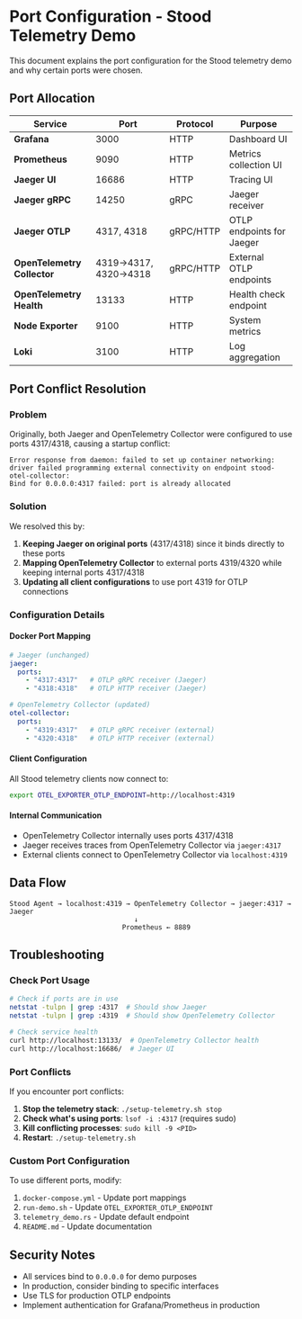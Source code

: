 # Port Configuration - Stood Telemetry Demo

This document explains the port configuration for the Stood telemetry demo and why certain ports were chosen.

## Port Allocation

| Service | Port | Protocol | Purpose |
|---------|------|----------|---------|
| **Grafana** | 3000 | HTTP | Dashboard UI |
| **Prometheus** | 9090 | HTTP | Metrics collection UI |
| **Jaeger UI** | 16686 | HTTP | Tracing UI |
| **Jaeger gRPC** | 14250 | gRPC | Jaeger receiver |
| **Jaeger OTLP** | 4317, 4318 | gRPC/HTTP | OTLP endpoints for Jaeger |
| **OpenTelemetry Collector** | 4319→4317, 4320→4318 | gRPC/HTTP | External OTLP endpoints |
| **OpenTelemetry Health** | 13133 | HTTP | Health check endpoint |
| **Node Exporter** | 9100 | HTTP | System metrics |
| **Loki** | 3100 | HTTP | Log aggregation |

## Port Conflict Resolution

### Problem
Originally, both Jaeger and OpenTelemetry Collector were configured to use ports 4317/4318, causing a startup conflict:

```
Error response from daemon: failed to set up container networking: 
driver failed programming external connectivity on endpoint stood-otel-collector: 
Bind for 0.0.0.0:4317 failed: port is already allocated
```

### Solution
We resolved this by:

1. **Keeping Jaeger on original ports** (4317/4318) since it binds directly to these ports
2. **Mapping OpenTelemetry Collector** to external ports 4319/4320 while keeping internal ports 4317/4318
3. **Updating all client configurations** to use port 4319 for OTLP connections

### Configuration Details

#### Docker Port Mapping
```yaml
# Jaeger (unchanged)
jaeger:
  ports:
    - "4317:4317"   # OTLP gRPC receiver (Jaeger)
    - "4318:4318"   # OTLP HTTP receiver (Jaeger)

# OpenTelemetry Collector (updated)
otel-collector:
  ports:
    - "4319:4317"   # OTLP gRPC receiver (external)
    - "4320:4318"   # OTLP HTTP receiver (external)
```

#### Client Configuration
All Stood telemetry clients now connect to:
```bash
export OTEL_EXPORTER_OTLP_ENDPOINT=http://localhost:4319
```

#### Internal Communication
- OpenTelemetry Collector internally uses ports 4317/4318
- Jaeger receives traces from OpenTelemetry Collector via `jaeger:4317`
- External clients connect to OpenTelemetry Collector via `localhost:4319`

## Data Flow

```
Stood Agent → localhost:4319 → OpenTelemetry Collector → jaeger:4317 → Jaeger
                               ↓
                            Prometheus ← 8889
```

## Troubleshooting

### Check Port Usage
```bash
# Check if ports are in use
netstat -tulpn | grep :4317  # Should show Jaeger
netstat -tulpn | grep :4319  # Should show OpenTelemetry Collector

# Check service health
curl http://localhost:13133/  # OpenTelemetry Collector health
curl http://localhost:16686/  # Jaeger UI
```

### Port Conflicts
If you encounter port conflicts:

1. **Stop the telemetry stack**: `./setup-telemetry.sh stop`
2. **Check what's using ports**: `lsof -i :4317` (requires sudo)
3. **Kill conflicting processes**: `sudo kill -9 <PID>`
4. **Restart**: `./setup-telemetry.sh`

### Custom Port Configuration
To use different ports, modify:

1. `docker-compose.yml` - Update port mappings
2. `run-demo.sh` - Update `OTEL_EXPORTER_OTLP_ENDPOINT`
3. `telemetry_demo.rs` - Update default endpoint
4. `README.md` - Update documentation

## Security Notes

- All services bind to `0.0.0.0` for demo purposes
- In production, consider binding to specific interfaces
- Use TLS for production OTLP endpoints
- Implement authentication for Grafana/Prometheus in production